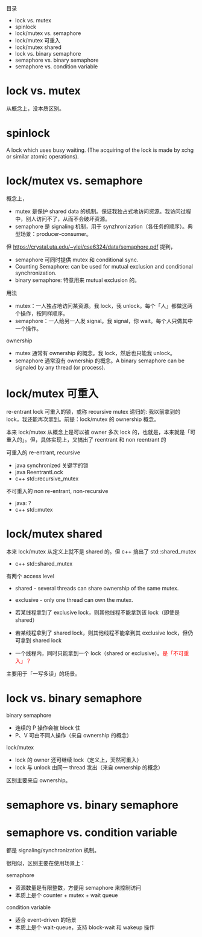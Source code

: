 
目录

- lock vs. mutex
- spinlock
- lock/mutex vs. semaphore
- lock/mutex 可重入
- lock/mutex shared
- lock vs. binary semaphore
- semaphore vs. binary semaphore
- semaphore vs. condition variable

# lock vs. mutex

从概念上，没本质区别。

# spinlock

A lock which uses busy waiting. (The acquiring of the lock is made by xchg or similar atomic operations).

# lock/mutex vs. semaphore

概念上，
- mutex 是保护 shared data 的机制。保证我独占式地访问资源。我访问过程中，别人访问不了，从而不会破坏资源。
- semaphore 是 signaling 机制，用于 synzhronization（各任务的顺序）。典型场景：producer-consumer。

但 https://crystal.uta.edu/~ylei/cse6324/data/semaphore.pdf 提到，
- semaphore 可同时提供 mutex 和 conditional sync.
- Counting Semaphore: can be used for mutual exclusion and conditional synchronization.
- binary semaphore: 特意用来 mutual exclusion 的。

用法
- mutex：一人独占地访问某资源。我 lock，我 unlock。每个「人」都做这两个操作，按同样顺序。
- semaphore：一人给另一人发 signal。我 signal，你 wait。每个人只做其中一个操作。

ownership
- mutex 通常有 ownership 的概念。我 lock，然后也只能我 unlock。
- semaphore 通常没有 ownership 的概念。A binary semaphore can be signaled by any thread (or process).

# lock/mutex 可重入

re-entrant lock 可重入的锁，或称 recursive mutex 递归的: 我以前拿到的 lock，我还能再次拿到。前提：lock/mutex 的 ownership 概念。

本来 lock/mutex 从概念上是可以被 owner 多次 lock 的，也就是，本来就是「可重入的」。但，具体实现上，又搞出了 reentrant 和 non reentrant 的

可重入的 re-entrant, recursive
- java synchronized 关键字的锁
- java ReentrantLock
- c++ std::recursive_mutex

不可重入的 non re-entrant, non-recursive
- java: ?
- c++ std::mutex

# lock/mutex shared

本来 lock/mutex 从定义上就不是 shared 的。但 c++ 搞出了 std::shared_mutex

- c++ std::shared_mutex

有两个 access level
- shared - several threads can share ownership of the same mutex.
- exclusive - only one thread can own the mutex.

- 若某线程拿到了 exclusive lock，则其他线程不能拿到该 lock（即使是 shared）
- 若某线程拿到了 shared lock，则其他线程不能拿到其 exclusive lock，但仍可拿到 shared lock
- 一个线程内，同时只能拿到一个 lock（shared or exclusive）。<font color=red>是「不可重入」？</font>

主要用于「一写多读」的场景。

# lock vs. binary semaphore

binary semaphore
- 连续的 P 操作会被 block 住
- P、V 可由不同人操作（来自 ownership 的概念）

lock/mutex
- lock 的 owner 还可继续 lock（定义上，天然可重入）
- lock 与 unlock 由同一 thread 发出（来自 ownership 的概念）

区别主要来自 ownership。

# semaphore vs. binary semaphore


# semaphore vs. condition variable

都是 signaling/synchronization 机制。

很相似，区别主要在使用场景上：

semaphore
- 资源数量是有限整数，方便用 semaphore 来控制访问
- 本质上是个 counter + mutex + wait queue

condition variable
- 适合 event-driven 的场景
- 本质上是个 wait-queue，支持 block-wait 和 wakeup 操作

